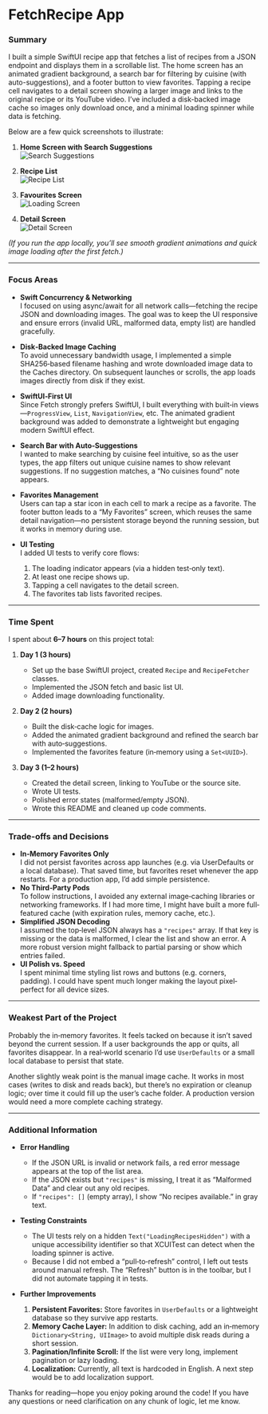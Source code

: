 # FetchRecipe App

### Summary
I built a simple SwiftUI recipe app that fetches a list of recipes from a JSON endpoint and displays them in a scrollable list. The home screen has an animated gradient background, a search bar for filtering by cuisine (with auto-suggestions), and a footer button to view favorites. Tapping a recipe cell navigates to a detail screen showing a larger image and links to the original recipe or its YouTube video. I’ve included a disk-backed image cache so images only download once, and a minimal loading spinner while data is fetching.

Below are a few quick screenshots to illustrate:

1. **Home Screen with Search Suggestions**  
   ![Search Suggestions](Searchfeature.png)

2. **Recipe List**  
   ![Recipe List](recipeView.png)

3. **Favourites Screen**  
   ![Loading Screen](favourites.png)

4. **Detail Screen**  
   ![Detail Screen](Detailedrecipe.png)

*(If you run the app locally, you’ll see smooth gradient animations and quick image loading after the first fetch.)*

---

### Focus Areas
- **Swift Concurrency & Networking**  
  I focused on using async/await for all network calls—fetching the recipe JSON and downloading images. The goal was to keep the UI responsive and ensure errors (invalid URL, malformed data, empty list) are handled gracefully.

- **Disk‐Backed Image Caching**  
  To avoid unnecessary bandwidth usage, I implemented a simple SHA256‐based filename hashing and wrote downloaded image data to the Caches directory. On subsequent launches or scrolls, the app loads images directly from disk if they exist.

- **SwiftUI‐First UI**  
  Since Fetch strongly prefers SwiftUI, I built everything with built‐in views—`ProgressView`, `List`, `NavigationView`, etc. The animated gradient background was added to demonstrate a lightweight but engaging modern SwiftUI effect.

- **Search Bar with Auto‐Suggestions**  
  I wanted to make searching by cuisine feel intuitive, so as the user types, the app filters out unique cuisine names to show relevant suggestions. If no suggestion matches, a “No cuisines found” note appears.

- **Favorites Management**  
  Users can tap a star icon in each cell to mark a recipe as a favorite. The footer button leads to a “My Favorites” screen, which reuses the same detail navigation—no persistent storage beyond the running session, but it works in memory during use.

- **UI Testing**  
  I added UI tests to verify core flows:  
  1. The loading indicator appears (via a hidden test‐only text).  
  2. At least one recipe shows up.  
  3. Tapping a cell navigates to the detail screen.  
  4. The favorites tab lists favorited recipes.  

---

### Time Spent
I spent about **6–7 hours** on this project total:
1. **Day 1 (3 hours)**  
   - Set up the base SwiftUI project, created `Recipe` and `RecipeFetcher` classes.  
   - Implemented the JSON fetch and basic list UI.  
   - Added image downloading functionality.

2. **Day 2 (2 hours)**  
   - Built the disk‐cache logic for images.  
   - Added the animated gradient background and refined the search bar with auto‐suggestions.  
   - Implemented the favorites feature (in‐memory using a `Set<UUID>`).

3. **Day 3 (1–2 hours)**  
   - Created the detail screen, linking to YouTube or the source site.  
   - Wrote UI tests.  
   - Polished error states (malformed/empty JSON).  
   - Wrote this README and cleaned up code comments.

---

### Trade-offs and Decisions
- **In‐Memory Favorites Only**  
  I did not persist favorites across app launches (e.g. via UserDefaults or a local database). That saved time, but favorites reset whenever the app restarts. For a production app, I’d add simple persistence.
- **No Third‐Party Pods**  
  To follow instructions, I avoided any external image‐caching libraries or networking frameworks. If I had more time, I might have built a more full‐featured cache (with expiration rules, memory cache, etc.).
- **Simplified JSON Decoding**  
  I assumed the top‐level JSON always has a `"recipes"` array. If that key is missing or the data is malformed, I clear the list and show an error. A more robust version might fallback to partial parsing or show which entries failed.
- **UI Polish vs. Speed**  
  I spent minimal time styling list rows and buttons (e.g. corners, padding). I could have spent much longer making the layout pixel‐perfect for all device sizes.

---

### Weakest Part of the Project
Probably the in‐memory favorites. It feels tacked on because it isn’t saved beyond the current session. If a user backgrounds the app or quits, all favorites disappear. In a real‐world scenario I’d use `UserDefaults` or a small local database to persist that state.

Another slightly weak point is the manual image cache. It works in most cases (writes to disk and reads back), but there’s no expiration or cleanup logic; over time it could fill up the user’s cache folder. A production version would need a more complete caching strategy.

---

### Additional Information
- **Error Handling**  
  - If the JSON URL is invalid or network fails, a red error message appears at the top of the list area.  
  - If the JSON exists but `"recipes"` is missing, I treat it as “Malformed Data” and clear out any old recipes.  
  - If `"recipes": []` (empty array), I show “No recipes available.” in gray text.

- **Testing Constraints**  
  - The UI tests rely on a hidden `Text("LoadingRecipesHidden")` with a unique accessibility identifier so that XCUITest can detect when the loading spinner is active.  
  - Because I did not embed a “pull‐to‐refresh” control, I left out tests around manual refresh. The “Refresh” button is in the toolbar, but I did not automate tapping it in tests.

- **Further Improvements**  
  1. **Persistent Favorites:** Store favorites in `UserDefaults` or a lightweight database so they survive app restarts.  
  2. **Memory Cache Layer:** In addition to disk caching, add an in‐memory `Dictionary<String, UIImage>` to avoid multiple disk reads during a short session.  
  3. **Pagination/Infinite Scroll:** If the list were very long, implement pagination or lazy loading.  
  4. **Localization:** Currently, all text is hardcoded in English. A next step would be to add localization support.

Thanks for reading—hope you enjoy poking around the code! If you have any questions or need clarification on any chunk of logic, let me know.
